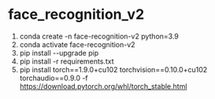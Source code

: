 # face_recognition_v2
1. conda create -n face-recognition-v2 python=3.9
2. conda activate face-recognition-v2
3. pip install --upgrade pip
4. pip install -r requirements.txt
5. pip install torch==1.9.0+cu102 torchvision==0.10.0+cu102 torchaudio==0.9.0 -f https://download.pytorch.org/whl/torch_stable.html
